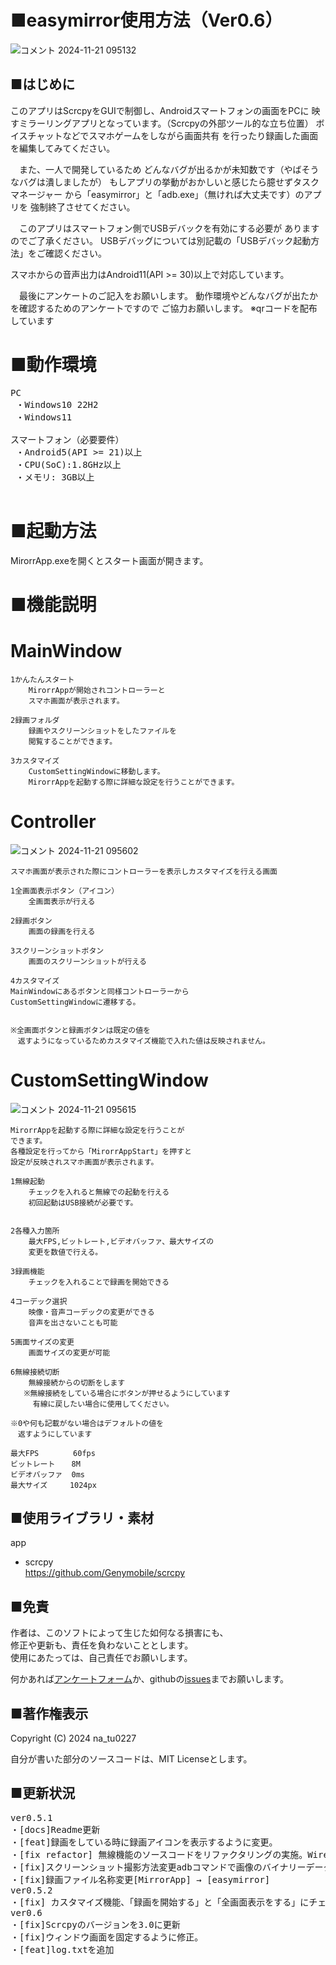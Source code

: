 # ■easymirror使用方法（Ver0.6）
![コメント 2024-11-21 095132](https://github.com/user-attachments/assets/89e474ae-d666-4b3a-b6c5-3864239c68cb)

## ■はじめに
このアプリはScrcpyをGUIで制御し、Androidスマートフォンの画面をPCに
映すミラーリングアプリとなっています。（Scrcpyの外部ツール的な立ち位置）
ボイスチャットなどでスマホゲームをしながら画面共有
を行ったり録画した画面を編集してみてください。

　また、一人で開発しているため
どんなバグが出るかが未知数です（やばそうなバグは潰しましたが）
もしアプリの挙動がおかしいと感じたら臆せずタスクマネージャー
から「easymirror」と「adb.exe」（無ければ大丈夫です）のアプリを
強制終了させてください。

　このアプリはスマートフォン側でUSBデバックを有効にする必要が
ありますのでご了承ください。
USBデバッグについては別記載の「USBデバック起動方法」をご確認ください。

スマホからの音声出力はAndroid11(API >= 30)以上で対応しています。

　最後にアンケートのご記入をお願いします。
動作環境やどんなバグが出たかを確認するためのアンケートですので
ご協力お願いします。
※qrコードを配布しています


# ■動作環境
<pre>
PC
 ・Windows10 22H2
 ・Windows11

スマートフォン（必要要件）
 ・Android5(API >= 21)以上
 ・CPU(SoC):1.8GHz以上
 ・メモリ: 3GB以上

</pre>

# ■起動方法
MirorrApp.exeを開くとスタート画面が開きます。

# ■機能説明
#  MainWindow
    1かんたんスタート
        MirorrAppが開始されコントローラーと
        スマホ画面が表示されます。

    2録画フォルダ
        録画やスクリーンショットをしたファイルを
        閲覧することができます。

    3カスタマイズ
        CustomSettingWindowに移動します。
        MirorrAppを起動する際に詳細な設定を行うことができます。      
# Controller
![コメント 2024-11-21 095602](https://github.com/user-attachments/assets/22fdb0ce-06b4-4652-8617-cf81f272f8d6)

    スマホ画面が表示された際にコントローラーを表示しカスタマイズを行える画面

    1全画面表示ボタン（アイコン）
        全画面表示が行える

    2録画ボタン
        画面の録画を行える
    
    3スクリーンショットボタン
        画面のスクリーンショットが行える

    4カスタマイズ
	MainWindowにあるボタンと同様コントローラーから
	CustomSettingWindowに遷移する。

    
    ※全画面ボタンと録画ボタンは既定の値を
    　返すようになっているためカスタマイズ機能で入れた値は反映されません。


# CustomSettingWindow
![コメント 2024-11-21 095615](https://github.com/user-attachments/assets/96691bf7-dd30-4971-b4eb-aa07440dc252)


    MirorrAppを起動する際に詳細な設定を行うことが
    できます。
    各種設定を行ってから「MirorrAppStart」を押すと
    設定が反映されスマホ画面が表示されます。

    1無線起動
        チェックを入れると無線での起動を行える
	    初回起動はUSB接続が必要です。
        
    
    2各種入力箇所
        最大FPS,ビットレート,ビデオバッファ、最大サイズの
        変更を数値で行える。
    
    3録画機能
        チェックを入れることで録画を開始できる

    4コーデック選択
        映像・音声コーデックの変更ができる
        音声を出さないことも可能
    
    5画面サイズの変更
        画面サイズの変更が可能

    6無線接続切断
        無線接続からの切断をします
       ※無線接続をしている場合にボタンが押せるようにしています
         有線に戻したい場合に使用してください。

    ※0や何も記載がない場合はデフォルトの値を
    　返すようにしています

    最大FPS　      60fps
    ビットレート　  8M
    ビデオバッファ  0ms
    最大サイズ     1024px

## ■使用ライブラリ・素材
app
- scrcpy  
https://github.com/Genymobile/scrcpy

## ■免責
作者は、このソフトによって生じた如何なる損害にも、  
修正や更新も、責任を負わないこととします。  
使用にあたっては、自己責任でお願いします。 

何かあれば[アンケートフォーム](https://forms.gle/xqppvi1PdnVyThGj7)か、githubの[issues](https://github.com/na-tu0227/easymirror/issues)までお願いします。


## ■著作権表示
Copyright (C) 2024 na_tu0227

自分が書いた部分のソースコードは、MIT Licenseとします。

## ■更新状況
<pre>
ver0.5.1 
・[docs]Readme更新
・[feat]録画をしている時に録画アイコンを表示するように変更。
・[fix refactor] 無線機能のソースコードをリファクタリングの実施。WirelessProcからプロセスを呼び出していたのをMainProcで呼び出すように修正、nullチェックも無くなる。
・[fix]スクリーンショット撮影方法変更adbコマンドで画像のバイナリーデータを取得し保存する。
・[fix]録画ファイル名称変更[MirrorApp] → [easymirror]
ver0.5.2
・[fix] カスタマイズ機能、「録画を開始する」と「全画面表示をする」にチェックを入れると、どちらも停止できない状況になるため録画を停止できるように修正。
ver0.6
・[fix]Scrcpyのバージョンを3.0に更新
・[fix]ウィンドウ画面を固定するように修正。
・[feat]log.txtを追加

</pre>












